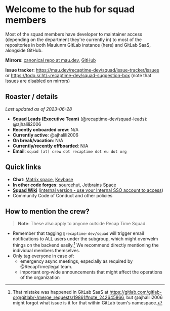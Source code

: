 # Welcome to the hub for squad members

Most of the squad members have developer to maintainer access (depending on the department they're currently in)
to most of the repositories in both Mauiunm GitLab instance (here) and GitLab SaaS, alongside GitHub.

**Mirrors**: [canonical repo at mau.dev](https://mau.dev/recaptime-dev/squad/gitlab-readme), [GitHub](https://github.com/recaptime-dev/squad)

**Issue tracker**: <https://mau.dev/recaptime-dev/squad/issue-tracker/issues> or <https://todo.sr.ht/~recaptime-dev/squad-suggestion-box> (note that Issues are disabled on mirrors)

## Roaster / details

_Last updated as of 2023-06-28_

* **Squad Leads (Executive Team)** (@recaptime-dev/squad-leads): @ajhalili2006
* **Recently onboarded crew**: N/A
* **Currently active**: @ajhalili2006
* **On break/vacation**: N/A
* **Currently/recently offboarded**: N/A
* **Email**: `squad [at] crew dot recaptime dot eu dot org`

## Quick links

* **Chat**: [Matrix space](https://go.recaptime.eu.org/matrix/staff), [Keybase]()
* **In other code forges**: [sourcehut](https://sr.ht/~recaptime-dev), [Jetbrains Space](https://recaptime.jetbrains.space)
* [**Squad Wiki**](https://squad.lorebooks.eu.org) ([internal version - use your Internal SSO account to access](https://internal.squad.lorebooks.eu.org))
* Community Code of Conduct and other policies

## How to mention the crew?

> **Note**: These also apply to anyone outside Recap Time Squad.

* Remember that tagging `@recaptime-dev/squad` will trigger email notifications to ALL users under the subgroup, which might overwelm things on the backend easily.[^1] We recommend directly mentioning the individual members themselves.
* Only tag everyone in case of:
  * emergency async meetings, especially as required by @RecapTime/legal team.
  * important org-wide announcements that might affect the operations of the organization

[^1]: That mistake was happened in GitLab SaaS at <https://gitlab.com/gitlab-org/gitlab/-/merge_requests/19861#note_242645866>, but @ajhalili2006 might forgot what issue is it for that within GitLab team's namespace.
